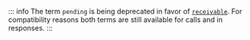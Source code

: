 ::: info
The term `pending` is being deprecated in favor of [`receivable`](#). For compatibility reasons both terms are still available for calls and in responses.
:::
